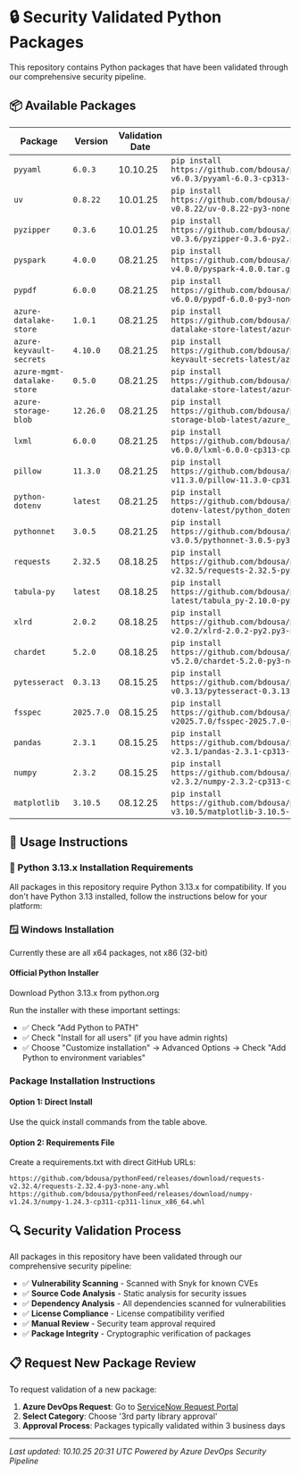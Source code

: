 ﻿# 🔒 Security Validated Python Packages

This repository contains Python packages that have been validated through our comprehensive security pipeline.

## 📦 Available Packages
| Package | Version | Validation Date | Quick Install |
|---------|---------|-----------------|---------------|
| `pyyaml` | `6.0.3` | 10.10.25 | `pip install https://github.com/bdousa/pythonFeedWindows/releases/download/pyyaml-v6.0.3/pyyaml-6.0.3-cp313-cp313-win_amd64.whl` |
| `uv` | `0.8.22` | 10.01.25 | `pip install https://github.com/bdousa/pythonFeedWindows/releases/download/uv-v0.8.22/uv-0.8.22-py3-none-win_amd64.whl` |
| `pyzipper` | `0.3.6` | 10.01.25 | `pip install https://github.com/bdousa/pythonFeedWindows/releases/download/pyzipper-v0.3.6/pyzipper-0.3.6-py2.py3-none-any.whl` |
| `pyspark` | `4.0.0` | 08.21.25 | `pip install https://github.com/bdousa/pythonFeedWindows/releases/download/pyspark-v4.0.0/pyspark-4.0.0.tar.gz` |
| `pypdf` | `6.0.0` | 08.21.25 | `pip install https://github.com/bdousa/pythonFeedWindows/releases/download/pypdf-v6.0.0/pypdf-6.0.0-py3-none-any.whl` |
| `azure-datalake-store` | `1.0.1` | 08.21.25 | `pip install https://github.com/bdousa/pythonFeedWindows/releases/download/azure-datalake-store-latest/azure_datalake_store-1.0.1-py2.py3-none-any.whl` |
| `azure-keyvault-secrets` | `4.10.0` | 08.21.25 | `pip install https://github.com/bdousa/pythonFeedWindows/releases/download/azure-keyvault-secrets-latest/azure_keyvault_secrets-4.10.0-py3-none-any.whl` |
| `azure-mgmt-datalake-store` | `0.5.0` | 08.21.25 | `pip install https://github.com/bdousa/pythonFeedWindows/releases/download/azure-mgmt-datalake-store-latest/azure_mgmt_datalake_store-0.5.0-py2.py3-none-any.whl` |
| `azure-storage-blob` | `12.26.0` | 08.21.25 | `pip install https://github.com/bdousa/pythonFeedWindows/releases/download/azure-storage-blob-latest/azure_storage_blob-12.26.0-py3-none-any.whl` |
| `lxml` | `6.0.0` | 08.21.25 | `pip install https://github.com/bdousa/pythonFeedWindows/releases/download/lxml-v6.0.0/lxml-6.0.0-cp313-cp313-win_amd64.whl` |
| `pillow` | `11.3.0` | 08.21.25 | `pip install https://github.com/bdousa/pythonFeedWindows/releases/download/pillow-v11.3.0/pillow-11.3.0-cp313-cp313-win_amd64.whl` |
| `python-dotenv` | `latest` | 08.21.25 | `pip install https://github.com/bdousa/pythonFeedWindows/releases/download/python-dotenv-latest/python_dotenv-1.1.1-py3-none-any.whl` |
| `pythonnet` | `3.0.5` | 08.21.25 | `pip install https://github.com/bdousa/pythonFeedWindows/releases/download/pythonnet-v3.0.5/pythonnet-3.0.5-py3-none-any.whl` |
| `requests` | `2.32.5` | 08.18.25 | `pip install https://github.com/bdousa/pythonFeedWindows/releases/download/requests-v2.32.5/requests-2.32.5-py3-none-any.whl` |
| `tabula-py` | `latest` | 08.18.25 | `pip install https://github.com/bdousa/pythonFeedWindows/releases/download/tabula-py-latest/tabula_py-2.10.0-py3-none-any.whl` |
| `xlrd` | `2.0.2` | 08.18.25 | `pip install https://github.com/bdousa/pythonFeedWindows/releases/download/xlrd-v2.0.2/xlrd-2.0.2-py2.py3-none-any.whl` |
| `chardet` | `5.2.0` | 08.18.25 | `pip install https://github.com/bdousa/pythonFeedWindows/releases/download/chardet-v5.2.0/chardet-5.2.0-py3-none-any.whl` |
| `pytesseract` | `0.3.13` | 08.15.25 | `pip install https://github.com/bdousa/pythonFeedWindows/releases/download/pytesseract-v0.3.13/pytesseract-0.3.13-py3-none-any.whl` |
| `fsspec` | `2025.7.0` | 08.15.25 | `pip install https://github.com/bdousa/pythonFeedWindows/releases/download/fsspec-v2025.7.0/fsspec-2025.7.0-py3-none-any.whl` |
| `pandas` | `2.3.1` | 08.15.25 | `pip install https://github.com/bdousa/pythonFeedWindows/releases/download/pandas-v2.3.1/pandas-2.3.1-cp313-cp313-win_amd64.whl` |
| `numpy` | `2.3.2` | 08.15.25 | `pip install https://github.com/bdousa/pythonFeedWindows/releases/download/numpy-v2.3.2/numpy-2.3.2-cp313-cp313-win_amd64.whl` |
| `matplotlib` | `3.10.5` | 08.12.25 | `pip install https://github.com/bdousa/pythonFeedWindows/releases/download/matplotlib-v3.10.5/matplotlib-3.10.5-cp313-cp313-win_amd64.whl` |

## 🚀 Usage Instructions

### 🐍 Python 3.13.x Installation Requirements
All packages in this repository require Python 3.13.x for compatibility. If you don't have Python 3.13 installed, follow the instructions below for your platform:

### 🪟 Windows Installation

Currently these are all x64 packages, not x86 (32-bit)

#### Official Python Installer

Download Python 3.13.x from python.org

Run the installer with these important settings:
- ✅ Check "Add Python to PATH"
- ✅ Check "Install for all users" (if you have admin rights)
- ✅ Choose "Customize installation" → Advanced Options → Check "Add Python to environment variables"

### Package Installation Instructions
#### Option 1: Direct Install
Use the quick install commands from the table above.

#### Option 2: Requirements File

Create a requirements.txt with direct GitHub URLs:
```
https://github.com/bdousa/pythonFeed/releases/download/requests-v2.32.4/requests-2.32.4-py3-none-any.whl
https://github.com/bdousa/pythonFeed/releases/download/numpy-v1.24.3/numpy-1.24.3-cp311-cp311-linux_x86_64.whl
```

## 🔍 Security Validation Process
All packages in this repository have been validated through our comprehensive security pipeline:
- ✅ **Vulnerability Scanning** - Scanned with Snyk for known CVEs
- ✅ **Source Code Analysis** - Static analysis for security issues
- ✅ **Dependency Analysis** - All dependencies scanned for vulnerabilities
- ✅ **License Compliance** - License compatibility verified
- ✅ **Manual Review** - Security team approval required
- ✅ **Package Integrity** - Cryptographic verification of packages

## 📋 Request New Package Review
To request validation of a new package:
1. **Azure DevOps Request**: Go to [ServiceNow Request Portal](https://bdous.service-now.com/sp?id=sc_cat_item&sys_id=c746dd861b3e6910182c63d07e4bcbac)
2. **Select Category**: Choose '3rd party library approval'
3. **Approval Process**: Packages typically validated within 3 business days

---
*Last updated: 10.10.25 20:31 UTC*
*Powered by Azure DevOps Security Pipeline*
